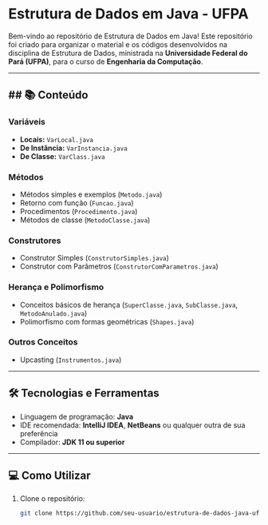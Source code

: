 # Estrutura de Dados em Java - UFPA

Bem-vindo ao repositório de Estrutura de Dados em Java! Este repositório foi criado para organizar o material e os códigos desenvolvidos na disciplina de Estrutura de Dados, ministrada na **Universidade Federal do Pará (UFPA)**, para o curso de **Engenharia da Computação**.

---

## ## 📚 Conteúdo

### Variáveis
- **Locais:** `VarLocal.java`
- **De Instância:** `VarInstancia.java`
- **De Classe:** `VarClass.java`

### Métodos
- Métodos simples e exemplos (`Metodo.java`)
- Retorno com função (`Funcao.java`)
- Procedimentos (`Procedimento.java`)
- Métodos de classe (`MetodoClasse.java`)

### Construtores
- Construtor Simples (`ConstrutorSimples.java`)
- Construtor com Parâmetros (`ConstrutorComParametros.java`)

### Herança e Polimorfismo
- Conceitos básicos de herança (`SuperClasse.java`, `SubClasse.java`, `MetodoAnulado.java`)
- Polimorfismo com formas geométricas (`Shapes.java`)

### Outros Conceitos
- Upcasting (`Instrumentos.java`)

---

## 🛠️ Tecnologias e Ferramentas

- Linguagem de programação: **Java**
- IDE recomendada: **IntelliJ IDEA**, **NetBeans** ou qualquer outra de sua preferência
- Compilador: **JDK 11 ou superior**

---

## 💻 Como Utilizar

1. Clone o repositório:
   ```bash
   git clone https://github.com/seu-usuario/estrutura-de-dados-java-ufpa.git
